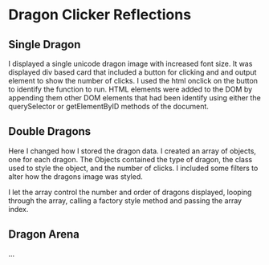 # Dragon Clicker Reflections

## Single Dragon

I displayed a single unicode dragon image with increased font size. It
was displayed div based card that included a button for clicking and and output element to show the number of clicks. I used the html onclick on the button to identify the function to run. HTML elements were added to the DOM by appending them other DOM elements that had been identify using either the querySelector or getElementByID methods of the document.

## Double Dragons

Here I changed how I stored the dragon data. I created an array of objects, one for each dragon. The Objects contained the type of dragon, the class used to style the object, and the number of clicks. I included some filters to alter how the dragons image was styled.

I let the array control the number and order of dragons displayed, looping through the array, calling a factory style method and passing the array index.

## Dragon Arena

...

